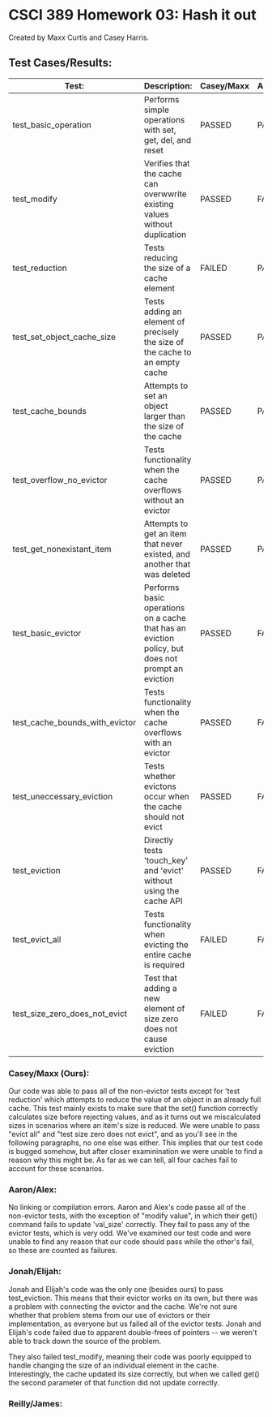 # CSCI 389 Homework 03: Hash it out
Created by Maxx Curtis and Casey Harris.


## Test Cases/Results:

| Test: | Description: | Casey/Maxx | Aaron/Alex | Jonah/Elijah | Reilly/James |
| ---   | ---          | ---        | ---        | ---          | ---          |
| test_basic_operation | Performs simple operations with set, get, del, and reset | PASSED | PASSED | PASSED | PASSED |
| test_modify | Verifies that the cache can overwwrite existing values without duplication | PASSED | FAILED | FAILED | FAILED |
| test_reduction | Tests reducing the size of a cache element | FAILED | PASSED | PASSED | PASSED |
| test_set_object_cache_size | Tests adding an element of precisely the size of the cache to an empty cache | PASSED | PASSED | PASSED | PASSED |
| test_cache_bounds | Attempts to set an object larger than the size of the cache | PASSED | PASSED | PASSED | PASSED |
| test_overflow_no_evictor | Tests functionality when the cache overflows without an evictor | PASSED | PASSED | PASSED | PASSED |
| test_get_nonexistant_item | Attempts to get an item that never existed, and another that was deleted | PASSED | PASSED | PASSED | PASSED |
| test_basic_evictor | Performs basic operations on a cache that has an eviction policy, but does not prompt an eviction | PASSED | FAILED | FAILED | FAILED |
| test_cache_bounds_with_evictor | Tests functionality when the cache overflows with an evictor | PASSED | FAILED | FAILED | FAILED |
| test_uneccessary_eviction | Tests whether evictons occur when the cache should not evict | PASSED | FAILED | FAILED | FAILED |
| test_eviction | Directly tests 'touch_key' and 'evict' without using the cache API | PASSED | FAILED | PASSED | FAILED |
| test_evict_all | Tests functionality when evicting the entire cache is required | FAILED | FAILED | FAILED | FAILED |
| test_size_zero_does_not_evict | Test that adding a new element of size zero does not cause eviction | FAILED | FAILED | FAILED | FAILED |

### Casey/Maxx (Ours):
Our code was able to pass all of the non-evictor tests except for 'test reduction' which attempts to reduce the value of
	an object in an already full cache. This test mainly exists to make sure that the set() function correctly calculates size
	before rejecting values, and as it turns out we miscalculated sizes in scenarios where an item's size is reduced.
	We were unable to pass "evict all" and "test size zero does not evict", and as you'll see in the following paragraphs,
	no one else was either. This implies that our test code is bugged somehow, but after closer examinination we were unable to
	find a reason why this might be. As far as we can tell, all four caches fail to account for these scenarios.

### Aaron/Alex:
No linking or compilation errors.
	Aaron and Alex's code passe all of the non-evictor tests, with the exception of "modify value", in which their 
	get() command fails to update 'val_size' correctly.
	They fail to pass any of the evictor tests, which is very odd. We've examined our test code and were unable to find any
	reason that our code should pass while the other's fail, so these are counted as failures.

### Jonah/Elijah:
Jonah and Elijah's code was the only one (besides ours) to pass test_eviction. This means that their evictor works on its own,
	but there was a problem with connecting the evictor and the cache. We're not sure whether that problem stems from our use of
	evictors or their implementation, as everyone but us failed all of the evictor tests. Jonah and Elijah's code failed due to
	apparent double-frees of pointers -- we weren't able to track down the source of the problem.

They also failed test_modify, meaning their code was poorly equipped to handle changing the size of an individual element in
	the cache. Interestingly, the cache updated its size correctly, but when we called get() the second parameter of that 
	function did not update correctly.

### Reilly/James:
	
